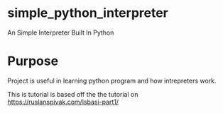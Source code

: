 # simple_python_interpreter
An Simple Interpreter Built In Python

# Purpose
Project is useful in learning python program and how intrepreters work.

This is tutorial is based off the the tutorial on https://ruslanspivak.com/lsbasi-part1/


